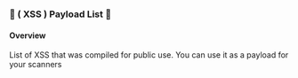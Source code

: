 ### 🚀 ( XSS )  Payload List 🚀

#### Overview
List of XSS that was compiled for public use. You can use it as a payload for your scanners
